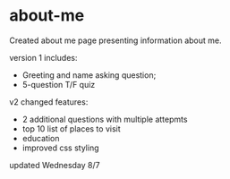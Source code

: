 # about-me

Created about me page presenting information about me.

version 1 includes:
- Greeting and name asking question;
- 5-question T/F quiz

v2 changed features:
- 2 additional questions with multiple attepmts
- top 10 list of places to visit
- education 
- improved css styling

updated Wednesday 8/7